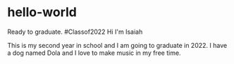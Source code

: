 # hello-world
Ready to graduate. #Classof2022
Hi I'm Isaiah 

This is my second year in school and I am going to graduate in 2022. I have a dog named Dola and I love to make music in my free time. 

